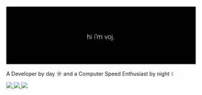 ![Header image](img/header.png)


A Developer by day ☼ and a Computer Speed Enthusiast by night ☾



<p>
  <a href="https://twitter.com/vojtikczpari" target="_blank">
    <img src="https://img.shields.io/badge/-@vojtikczpari-212121?style=flat&labelColor=212121&logo=twitter&logoColor=white&link=https://twitter.com/vojtikczpari"
  </a>

 <a href="https://www.instagram.com/vojtikczhraje/" target="_blank">
    <img src="https://img.shields.io/badge/-@vojtikczhraje-212121?style=flat&labelColor=212121&logo=instagram&logoColor=white"
  </a>

   <a href="mailto:vojtikczhraje@gmail.com" target="_blank">
    <img src="https://img.shields.io/badge/-vojtikczhraje-212121?style=flat&labelColor=212121&logo=gmail&logoColor=white"
  </a>
</p>
     
